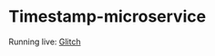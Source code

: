# Timestamp-microservice
Running live: [Glitch](https://serpa88-timestamp-microservice.glitch.me/2396223847000)
